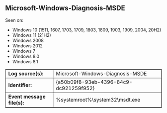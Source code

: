 ## Microsoft-Windows-Diagnosis-MSDE

Seen on:
* Windows 10 (1511, 1607, 1703, 1709, 1803, 1809, 1903, 1909, 2004, 20H2)
* Windows 11 (21H2)
* Windows 2008
* Windows 2012
* Windows 7
* Windows 8.0
* Windows 8.1

<table border="1" class="docutils">
  <tbody>
    <tr>
      <td><b>Log source(s):</b></td>
      <td>Microsoft-Windows-Diagnosis-MSDE</td>
    </tr>
    <tr>
      <td><b>Identifier:</b></td>
      <td>{a50b09f8-93eb-4396-84c9-dc921259f952}</td>
    </tr>
    <tr>
      <td><b>Event message file(s):</b></td>
      <td>%systemroot%\system32\msdt.exe</td>
    </tr>
  </tbody>
</table>

&nbsp;

